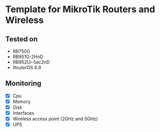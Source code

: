 # Template for MikroTik Routers and Wireless

##  Tested on

- RB750G
- RB951G-2HnD
- RB952Ui-5ac2nD
- RouterOS 6.9

## Monitoring

- [x] Cpu
- [x] Memory
- [x] Disk
- [x] Interfaces
- [x] Wireless access point (2GHz and 5GHz)
- [x] UPS
